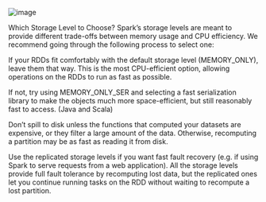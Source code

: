 
![image](https://user-images.githubusercontent.com/32897934/119881496-f98a2f00-bf4a-11eb-82f3-579613a346f7.png)



Which Storage Level to Choose?
Spark’s storage levels are meant to provide different trade-offs between memory usage and CPU efficiency. We recommend going through the following process to select one:

If your RDDs fit comfortably with the default storage level (MEMORY_ONLY), leave them that way. This is the most CPU-efficient option, allowing operations on the RDDs to run as fast as possible.

If not, try using MEMORY_ONLY_SER and selecting a fast serialization library to make the objects much more space-efficient, but still reasonably fast to access. (Java and Scala)

Don’t spill to disk unless the functions that computed your datasets are expensive, or they filter a large amount of the data. Otherwise, recomputing a partition may be as fast as reading it from disk.

Use the replicated storage levels if you want fast fault recovery (e.g. if using Spark to serve requests from a web application). All the storage levels provide full fault tolerance by recomputing lost data, but the replicated ones let you continue running tasks on the RDD without waiting to recompute a lost partition.
